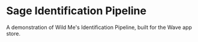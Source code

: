 # Sage Identification Pipeline

A demonstration of Wild Me's Identification Pipeline, built for the Wave app store.
